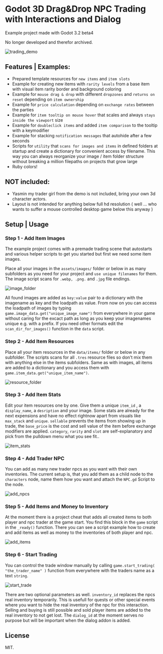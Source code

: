 
# Godot 3D Drag&Drop NPC Trading with Interactions and Dialog
Example project made with Godot 3.2 beta4

No longer developed and therefor archived.

![trading_demo](https://user-images.githubusercontent.com/52464204/71304376-030e7f80-23c6-11ea-9f3d-e2355f64a188.gif)

## Features | Examples:

- Prepared template resources for `new items` and `item slots` 
- Example for creating new items with `rarity levels` from a base item with visual item rarity border and background coloring
- Example for `mouse drag & drop` with different `dropzones` and `returns on reset` depending on `item ownership`
- Example for `price calculation` depending on `exchange rates` between the parties
- Example for `item tooltip on mouse hover` that scales and always `stays inside the viewport` size
- Example for `doubleclick items` and added `item comparison` to the tooltip with a keymodifier
- Example for stacking `notification messages` that autohide after a few seconds
- Scripts for `utility` that `scans for images and items` in defined folders at startup and create a dictionary for convenient access by filename.
This way you can always reorganize your image / item folder structure without breaking a million filepaths on projects that grow large
- Ruby colors!

## NOT included:
- Yasmin my trader girl from the demo is not included, bring your own 3d character actors.
- Layout is not intended for anything below full hd resolution ( well ... who wants to suffer a mouse controlled desktop game below this anyway )


## Setup | Usage

### Step 1 - Add Item Images
The example project comes with a premade trading scene that autostarts and various helper scripts to get you started but first we need some item images.

Place all your images in the `assets/images/` folder or below in as many subfolders as you need for your project and `use unique filenames` for them.
The image script scans for `.webp, .png.` and `.jpg` file endings.


![image_folder](https://user-images.githubusercontent.com/52464204/71303410-8c1eba00-23b8-11ea-9bf5-8de41650980e.JPG)

All found images are added as `key:value` pair to a dictionary with the imagename as key and the loadpath as value. From now on you can access the loadpath of images by typing `game.image_data.get("unique_image_name")` from everywhere in your game without caring for the excact path as long as you keep your imagenames unique e.g. with a prefix. If you need other formats edit the `scan_dir_for_images()` function in the `data` script.

### Step 2 - Add Item Resources
Place all your item resources in the `data/items/` folder or below in any subfolder. The scripts scans for all `.tres` resource files so don't mix them with anything else in the items subfolders. Same as with images, all items are added to a dictionary and you access them with `game.item_data.get("unique_item_name")`.

![resource_folder](https://user-images.githubusercontent.com/52464204/71303411-93de5e80-23b8-11ea-846c-e9a610a681db.JPG)

### Step 3 - Add Item Stats
Edit your item resources one by one. Give them a unique `item_id` , a `display_name`, a `desription` and your image. Some stats are already for the next expensions and have no effect rightnow apart from visuals like `max_stack` and `unique`. `sellable` prevents the items from showing up in trade, the `base_price` is the cost and sell value of the item before exchange modifiers are applied. `category`, `rarity` and `slot` are self-explanatory and pick from the pulldown menu what you see fit..

![item_stats](https://user-images.githubusercontent.com/52464204/71303426-d43ddc80-23b8-11ea-80e3-fd02b0f9b8cf.JPG)

### Step 4 - Add Trader NPC
You can add as many new trader npcs as you want with their own inventories.
The current setup is, that you add them as a child node to the `characters` node, name them how you want and attach the `NPC.gd` Script to the node.

![add_npcs](https://user-images.githubusercontent.com/52464204/71303880-02beb600-23bf-11ea-8481-7c10d27aa889.JPG)

### Step 5 - Add Items and Money to Inventory
At the moment there is a project cheat that adds all created items to both player and npc trader at the game start.
You find this block in the `game` script in the `_ready()` function. There you can see a script example how to create and add items as well as money to the inventories of both player and npc.

![add_items](https://user-images.githubusercontent.com/52464204/71303512-27fcf580-23ba-11ea-9c07-96614a64ba93.JPG)

### Step 6 - Start Trading
You can control the trade window manually by calling `game.start_trading( "the_trader_name" )` function from everywhere with the traders name as a text `string`.

![start_trade](https://user-images.githubusercontent.com/52464204/71303914-7bbe0d80-23bf-11ea-9d1c-061601ca6385.JPG)

There are two optional parameters as well. `inventory_id` replaces the npcs real inventory temporarily. This is usefull for quests or other special events where you want to hide the real inventory of the npc for this interaction. Selling and buying is still possible and sold player items are added to the real inventory to not get lost. The `dialog_id` at the moment serves no purpose but will be important when the dialog addon is added.



## License
MIT.
